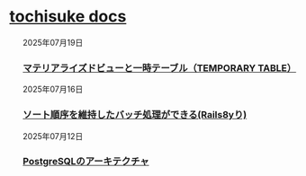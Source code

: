 # [tochisuke docs](/)

<ul>
  <li style="list-style: none">
    <p>2025年07月19日</p>
    <h3 id="PostgreSQLのアーキテクチャ">
      <a href="posts/2025-07-19-materialized-view/index.html">マテリアライズドビューと一時テーブル（TEMPORARY TABLE）</a>
      <!-- AnchorJS を読み込んでいれば自動で <a class="anchorjs-link">…</a> が挿入されます -->
    </h3>
  </li>
  <li style="list-style: none">
    <p>2025年07月16日</p>
    <h3 id="PostgreSQLのアーキテクチャ">
      <a href="posts/2025-07-15-sort-batch-method/index.html">ソート順序を維持したバッチ処理ができる(Rails8yり)</a>
      <!-- AnchorJS を読み込んでいれば自動で <a class="anchorjs-link">…</a> が挿入されます -->
    </h3>
  </li>
  <li style="list-style: none">
    <p>2025年07月12日</p>
    <h3 id="PostgreSQLのアーキテクチャ">
      <a href="posts/2025-07-12-postgresql-architecture/index.html">PostgreSQLのアーキテクチャ</a>
      <!-- AnchorJS を読み込んでいれば自動で <a class="anchorjs-link">…</a> が挿入されます -->
    </h3>
  </li>
  <!-- 以下、同様に繰り返し -->
</ul>
